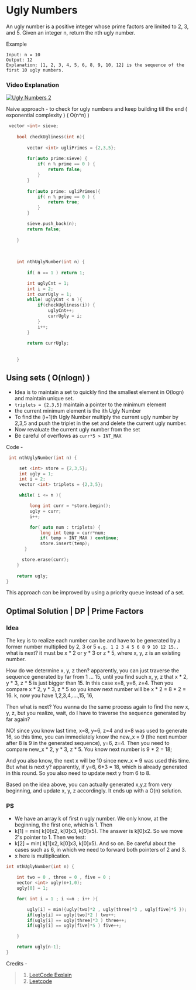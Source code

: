 # Ugly Numbers 

An ugly number is a positive integer whose prime factors are limited to 2, 3, and 5.
Given an integer n, return the nth ugly number.


Example 
```
Input: n = 10
Output: 12
Explanation: [1, 2, 3, 4, 5, 6, 8, 9, 10, 12] is the sequence of the first 10 ugly numbers.
```
 
### Video Explanation 

[![Ugly Numbers 2 ](https://res.cloudinary.com/marcomontalbano/image/upload/v1641663340/video_to_markdown/images/youtube--KqWQW999txc-c05b58ac6eb4c4700831b2b3070cd403.jpg)](https://youtu.be/KqWQW999txc "Ugly Numbers")


Naive approach - to check for ugly numbers and keep building till the end ( exponential complexity ) ( O(n^n) )

```cpp
 vector <int> sieve;
    
    bool checkUgliness(int n){
        
        vector <int> ugliPrimes = {2,3,5};
        
        for(auto prime:sieve) {
            if( n % prime == 0 ) {
                return false;
            }
        }
        
        for(auto prime: ugliPrimes){
            if( n % prime == 0 ) {
                return true;
            }
        }

        sieve.push_back(n);
        return false;
        
    }
    
    
    
    int nthUglyNumber(int n) {
        
        if( n == 1 ) return 1;

        int uglyCnt = 1;
        int i = 2;
        int currUgly = 1;
        while( uglyCnt < n ){      
            if(checkUgliness(i)) {
                uglyCnt++;
                currUgly = i;
            }
            i++;         
        }
          
        return currUgly;
        
        
    }
```

## Using sets ( O(nlogn) )

- Idea is to maintain a set to quickly find the smallest element in O(logn) and maintain unique set.
- ```triplets = {2,3,5}``` maintain a pointer to the minimum element 
- the current minimum element is the ith Ugly Number 
- To find the (i+1)th Ugly Number multiply the current ugly number by 2,3,5 and push the triplet in the set and delete the current ugly number.
- Now revaluate the current ugly number from the set
- Be careful of overflows as ```curr*5 > INT_MAX```

Code - 

```cpp
 int nthUglyNumber(int n) {        

     set <int> store = {2,3,5};
     int ugly = 1;
     int i = 2;
     vector <int> triplets = {2,3,5};

     while( i <= n ){

         long int curr = *store.begin();
         ugly = curr;
         i++;

         for( auto num : triplets) {   
             long int temp = curr*num;
             if( temp > INT_MAX ) continue;
             store.insert(temp);
       }

      store.erase(curr);
    }
    
    return ugly;
}
```

This approach can be improved by using a priority queue instead of a set.


## Optimal Solution | DP | Prime Factors 

### Idea 
The key is to realize each number can be and have to be generated by a former number multiplied by 2, 3 or 5
```e.g. 1 2 3 4 5 6 8 9 10 12 15..```
what is next?
it must be x * 2 or y * 3 or z * 5, where x, y, z is an existing number.

How do we determine x, y, z then?
apparently, you can just traverse the sequence generated by far from 1 ... 15, until you find such x, y, z that x * 2, y * 3, z * 5 is just bigger than 15. In this case x=8, y=6, z=4. Then you compare x * 2, y * 3, z * 5 so you know next number will be x * 2 = 8 * 2 = 16.
k, now you have 1,2,3,4,....,15, 16,

Then what is next?
You wanna do the same process again to find the new x, y, z, but you realize, wait, do I have to
traverse the sequence generated by far again?

NO! since you know last time, x=8, y=6, z=4 and x=8 was used to generate 16, so this time, you can immediately know the new_x = 9 (the next number after 8 is 9 in the generated sequence), y=6, z=4.
Then you need to compare new_x * 2, y * 3, z * 5. You know next number is 9 * 2 = 18;

And you also know, the next x will be 10 since new_x = 9 was used this time.
But what is next y? apparently, if y=6, 6*3 = 18, which is already generated in this round. So you also need to update next y from 6 to 8.

Based on the idea above, you can actually generated x,y,z from very beginning, and update x, y, z accordingly. It ends up with a O(n) solution.

### PS 

- We have an array k of first n ugly number. We only know, at the beginning, the first one, which is 1. Then
- k[1] = min( k[0]x2, k[0]x3, k[0]x5). The answer is k[0]x2. So we move 2's pointer to 1. Then we test:
- k[2] = min( k[1]x2, k[0]x3, k[0]x5). And so on. Be careful about the cases such as 6, in which we need to forward both pointers of 2 and 3.
- x here is multiplication.





```cpp
int nthUglyNumber(int n) {        

    int two = 0 , three = 0 , five = 0 ;
    vector <int> ugly(n+1,0);
    ugly[0] = 1;

    for( int i = 1 ; i <=n ; i++ ){

        ugly[i] = min({ugly[two]*2 , ugly[three]*3 , ugly[five]*5 });
        if(ugly[i] == ugly[two]*2 ) two++;
        if(ugly[i] == ugly[three]*3 ) three++;
        if(ugly[i] == ugly[five]*5 ) five++;

    }

    return ugly[n-1];
}
```

Credits -
> 1. [LeetCode Explain](https://leetcode.com/problems/ugly-number-ii/discuss/69368/Elegant-C%2B%2B-Solution-O(N)-space-time-with-detailed-explanation.)
> 2. [Leetcode](https://leetcode.com/problems/ugly-number-ii/discuss/69364/My-16ms-C%2B%2B-DP-solution-with-short-explanation)
